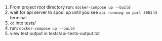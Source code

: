1) From project root directory run:
    `docker-compose up --build`
2) wait for api server to spool up until you see `api running on port 3001` in terminal
3) `cd` into tests/
4) run: 
    `docker-compose up --build`
5) view test output in tests/api-tests-output.txt